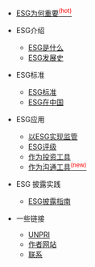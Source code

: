 * [ESG为何重要<sup style="color:red">(hot)<sup>](why-esg-matters.md)

* ESG介绍

  * [ESG是什么](about/ESG.md)
  * [ESG发展史](about/ESG-history.md)

* ESG标准

  * [ESG标准](criteria/ESG-Criteria.md)
  * [ESG在中国](criteria/ESG-China.md)

* ESG应用
  
  * [以ESG实现监管](apply/ESG-as-supervision.md)
  * [ESG评级](apply/ESG-rating.md)
  * [作为投资工具](apply/ESG-investment.md)
  * [作为沟通工具<sup style="color:red">(new)<sup>](apply/ESG-communicate.md)

* ESG 披露实践
  
  * [ESG披露指南](how/ESG-guide.md)

* 一些链接
  * [UNPRI](https://www.unpri.org)
  * [作者网站](https://3feng.im)
  * [联系](contact.md)

<!-- * Links
  * [![Code](https://icongr.am/feather/code.svg?size=16&color=808080)Demo Sandbox](https://codesandbox.io/s/xv36w4695o)
  * [![Github](https://icongram.jgog.in/simple/github.svg?color=808080&size=16)Github](https://github.com/jhildenbiddle/docsify-themeable)
  * [![NPM](https://icongram.jgog.in/simple/npm.svg?colored&size=16)NPM](https://www.npmjs.com/package/docsify-themeable)
  * [![Twitter](https://icongram.jgog.in/simple/twitter.svg?colored&size=16)@jhildenbiddle](http://twitter.com/jhildenbiddle) -->